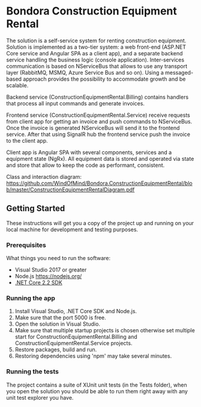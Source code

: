 # Bondora Construction Equipment Rental

The solution is a self-service system for renting construction equipment.
Solution is implemented as a two-tier system: a web front-end (ASP.NET Core service and Angular SPA as a client app), and a separate backend service handling the business logic (console application).
Inter-services communication is based on NServiceBus that allows to use any transport layer (RabbitMQ, MSMQ, Azure Service Bus and so on). Using a messaged-based approach provides the possibility to accommodate growth and be scalable.

Backend service (ConstructionEquipmentRental.Billing) contains handlers that process all input commands and generate invoices.

Frontend service (ConstructionEquipmentRental.Service) receive requests from client app for getting an invoice and push commands to NServiceBus. Once the invoice is generated NServiceBus will send it to the frontend service. After that using SignalR hub the frontend service push the invoice to the client app.

Client app is Angular SPA with several components, services and a equipment state (NgRx). All equipment data is stored and operated via state and store that allow to keep the code as performant, consistent.

Class and interaction diagram: https://github.com/WindOfMind/Bondora.ConstructionEquipmentRental/blob/master/ConstructionEquipmentRentalDiagram.pdf

## Getting Started

These instructions will get you a copy of the project up and running on your local machine for development and testing purposes.

### Prerequisites

What things you need to run the software:

* Visual Studio 2017 or greater
* Node.js https://nodejs.org/
* [.NET Core 2.2 SDK](https://dotnet.microsoft.com/download/visual-studio-sdks)

### Running the app

1. Install Visual Studio, .NET Core SDK and Node.js.
2. Make sure that the port 5000 is free.
3. Open the solution in Visual Studio.
4. Make sure that multiple startup projects is chosen otherwise set multiple start for ConstructionEquipmentRental.Billing and ConstructionEquipmentRental.Service projects.
5. Restore packages, build and run. 
6. Restoring dependencies using 'npm' may take several minutes.

### Running the tests

The project contains a suite of XUnit unit tests (in the Tests folder), when you open the solution you should be able to run them right away with any unit test explorer you have.

